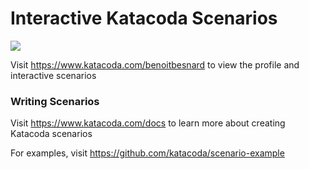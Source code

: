 # Interactive Katacoda Scenarios

[![](http://shields.katacoda.com/katacoda/benoitbesnard/count.svg)](https://www.katacoda.com/benoitbesnard "Get your profile on Katacoda.com")

Visit https://www.katacoda.com/benoitbesnard to view the profile and interactive scenarios

### Writing Scenarios
Visit https://www.katacoda.com/docs to learn more about creating Katacoda scenarios

For examples, visit https://github.com/katacoda/scenario-example
